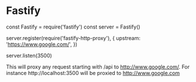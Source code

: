# Fastify

const Fastify = require('fastify')
const server = Fastify()

server.register(require('fastify-http-proxy'), {
  upstream: 'https://www.google.com/',
})

server.listen(3500)

This will proxy any request starting with /api to http://www.google.com/. For instance http://localhost:3500 will be proxied to http://www.google.com
